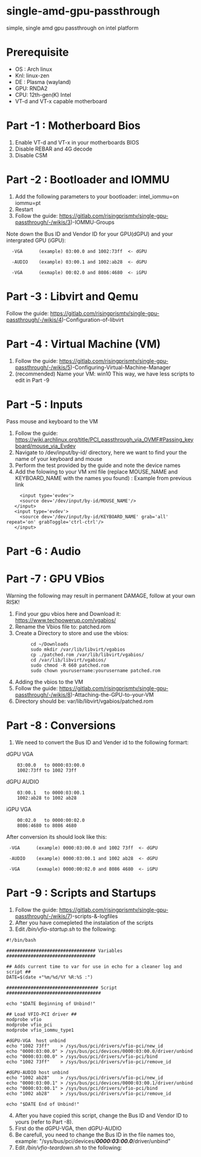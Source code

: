 # single-amd-gpu-passthrough
simple, single amd gpu passthrough on intel platform

# Prerequisite
- OS : Arch linux
- Knl: linux-zen
- DE : Plasma (wayland) 
- GPU: RNDA2  
- CPU: 12th-gen(K) Intel 
- VT-d and VT-x capable motherboard 

# Part -1 : Motherboard Bios
1) Enable VT-d and VT-x in your motherboards BIOS 
2) Disable REBAR and 4G decode 
3) Disable CSM

# Part -2 : Bootloader and IOMMU 
1) Add the following parameters to your bootloader: intel_iommu=on iommu=pt
2) Restart 
3) Follow the guide: https://gitlab.com/risingprismtv/single-gpu-passthrough/-/wikis/3)-IOMMU-Groups 
  
  Note down the Bus ID and Vendor ID for your GPU(dGPU) and your intergrated GPU (iGPU): 
 ```
   -VGA      (example) 03:00.0 and 1002:73ff  <- dGPU
 
   -AUDIO    (example) 03:00.1 and 1002:ab28  <- dGPU
   
   -VGA      (exmaple) 00:02.0 and 8086:4680  <- iGPU
```
# Part -3 : Libvirt and Qemu 
Follow the guide: https://gitlab.com/risingprismtv/single-gpu-passthrough/-/wikis/4)-Configuration-of-libvirt

# Part -4 : Virtual Machine (VM)
1) Follow the guide: https://gitlab.com/risingprismtv/single-gpu-passthrough/-/wikis/5)-Configuring-Virtual-Machine-Manager
2) (recommended) Name your VM: win10 
    This way, we have less scripts to edit in Part -9

# Part -5 : Inputs 
Pass mouse and keyboard to the VM

1) Follow the guide: https://wiki.archlinux.org/title/PCI_passthrough_via_OVMF#Passing_keyboard/mouse_via_Evdev 
2) Navigate to /dev/input/by-id/ directory, here we want to find your the name of your  keyboard and mouse
3) Perform the test provided by the guide and note the device names 
4) Add the folowing to your VM xml file (replace MOUSE_NAME and KEYBOARD_NAME with the names you found) : 
                                     Example from previous link
 ```     
      <input type='evdev'>
      <source dev='/dev/input/by-id/MOUSE_NAME'/>
    </input>
    <input type='evdev'>
      <source dev='/dev/input/by-id/KEYBOARD_NAME' grab='all' repeat='on' grabToggle='ctrl-ctrl'/>
    </input>
```

# Part -6 : Audio 



# Part -7 : GPU VBios
Warning the following may result in permanent DAMAGE, follow at your own RISK!

1) Find your gpu vbios here and Download it: https://www.techpowerup.com/vgabios/
2) Rename the Vbios file to: patched.rom
3) Create a Directory to store and use the vbios:
 ```
          cd ~/Downloads  
          sudo mkdir /var/lib/libvirt/vgabios
          cp ./patched.rom /var/lib/libvirt/vgabios/
          cd /var/lib/libvirt/vgabios/
          sudo chmod -R 660 patched.rom
          sudo chown yourusername:yourusername patched.rom
   ```  
4) Adding the vbios to the VM
5) Follow the guide: https://gitlab.com/risingprismtv/single-gpu-passthrough/-/wikis/8)-Attaching-the-GPU-to-your-VM
6) Directory should be: var/lib/libvirt/vgabios/patched.rom
          
# Part -8 : Conversions 
1) We need to convert the Bus ID and Vender id to the following formart: 


  dGPU VGA 
  ``` 
      03:00.0   to 0000:03:00.0
      1002:73ff to 1002 73ff
  ```
  dGPU AUDIO
  ``` 
      03:00.1   to 0000:03:00.1
      1002:ab28 to 1002 ab28
  ```
  iGPU VGA
  ``` 
      00:02.0   to 0000:00:02.0
      8086:4680 to 8086 4680
  ```
  After conversion its should look like this: 
  ```
   -VGA      (example) 0000:03:00.0 and 1002 73ff  <- dGPU
 
   -AUDIO    (example) 0000:03:00.1 and 1002 ab28  <- dGPU
   
   -VGA      (exmaple) 0000:00:02.0 and 8086 4680  <- iGPU
```
  
  # Part -9 : Scripts and Startups 
  1) Follow the guide: https://gitlab.com/risingprismtv/single-gpu-passthrough/-/wikis/7)-scripts-&-logfiles
  2) After you have comepleted the instalation of the scripts
  3) Edit */bin/vfio-startup.sh* to the following: 
  ```
  #!/bin/bash

################################# Variables #################################

## Adds current time to var for use in echo for a cleaner log and script ##
DATE=$(date +"%m/%d/%Y %R:%S :")

################################## Script ###################################

echo "$DATE Beginning of Unbind!"

## Load VFIO-PCI driver ##
modprobe vfio
modprobe vfio_pci
modprobe vfio_iommu_type1

#dGPU-VGA  host unbind
echo "1002 73ff"    > /sys/bus/pci/drivers/vfio-pci/new_id
echo "0000:03:00.0" > /sys/bus/pci/devices/0000:03:00.0/driver/unbind
echo "0000:03:00.0" > /sys/bus/pci/drivers/vfio-pci/bind
echo "1002 73ff"    > /sys/bus/pci/drivers/vfio-pci/remove_id

#dGPU-AUDIO host unbind
echo "1002 ab28"    > /sys/bus/pci/drivers/vfio-pci/new_id
echo "0000:03:00.1" > /sys/bus/pci/devices/0000:03:00.1/driver/unbind
echo "0000:03:00.1" > /sys/bus/pci/drivers/vfio-pci/bind
echo "1002 ab28"    > /sys/bus/pci/drivers/vfio-pci/remove_id

echo "$DATE End of Unbind!"
```
4) After you have copied this script, change the Bus ID and Vendor ID to yours (refer to Part -8). 
5) First do the dGPU-VGA, then dGPU-AUDIO
6) Be carefull, you need to change the Bus ID in the file names too, example: "/sys/bus/pci/devices/***0000:03:00.0***/driver/unbind" 
7) Edit */bin/vfio-teardown.sh* to the following: 
```

  
  

          
          
 

